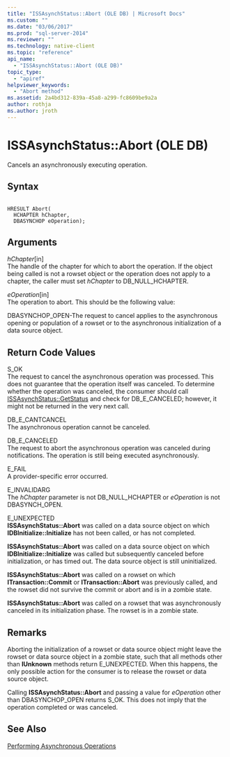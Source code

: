 ```yaml
---
title: "ISSAsynchStatus::Abort (OLE DB) | Microsoft Docs"
ms.custom: ""
ms.date: "03/06/2017"
ms.prod: "sql-server-2014"
ms.reviewer: ""
ms.technology: native-client
ms.topic: "reference"
api_name: 
  - "ISSAsynchStatus::Abort (OLE DB)"
topic_type: 
  - "apiref"
helpviewer_keywords: 
  - "Abort method"
ms.assetid: 2a4bd312-839a-45a8-a299-fc8609be9a2a
author: rothja
ms.author: jroth
---
```

# ISSAsynchStatus::Abort (OLE DB)
  Cancels an asynchronously executing operation.  
  
## Syntax  
  
```  
  
HRESULT Abort(  
  HCHAPTER hChapter,  
  DBASYNCHOP eOperation);  
```  
  
## Arguments  
 *hChapter*[in]  
 The handle of the chapter for which to abort the operation. If the object being called is not a rowset object or the operation does not apply to a chapter, the caller must set *hChapter* to DB_NULL_HCHAPTER.  
  
 *eOperation*[in]  
 The operation to abort. This should be the following value:  
  
 DBASYNCHOP_OPEN-The request to cancel applies to the asynchronous opening or population of a rowset or to the asynchronous initialization of a data source object.  
  
## Return Code Values  
 S_OK  
 The request to cancel the asynchronous operation was processed. This does not guarantee that the operation itself was canceled. To determine whether the operation was canceled, the consumer should call [ISSAsynchStatus::GetStatus](issasynchstatus-getstatus-ole-db.md) and check for DB_E_CANCELED; however, it might not be returned in the very next call.  
  
 DB_E_CANTCANCEL  
 The asynchronous operation cannot be canceled.  
  
 DB_E_CANCELED  
 The request to abort the asynchronous operation was canceled during notifications. The operation is still being executed asynchronously.  
  
 E_FAIL  
 A provider-specific error occurred.  
  
 E_INVALIDARG  
 The *hChapter* parameter is not DB_NULL_HCHAPTER or *eOperation* is not DBASYNCH_OPEN.  
  
 E_UNEXPECTED  
 **ISSAsynchStatus::Abort** was called on a data source object on which **IDBInitialize::Initialize** has not been called, or has not completed.  
  
 **ISSAsynchStatus::Abort** was called on a data source object on which **IDBInitialize::Initialize** was called but subsequently canceled before initialization, or has timed out. The data source object is still uninitialized.  
  
 **ISSAsynchStatus::Abort** was called on a rowset on which **ITransaction::Commit** or **ITransaction::Abort** was previously called, and the rowset did not survive the commit or abort and is in a zombie state.  
  
 **ISSAsynchStatus::Abort** was called on a rowset that was asynchronously canceled in its initialization phase. The rowset is in a zombie state.  
  
## Remarks  
 Aborting the initialization of a rowset or data source object might leave the rowset or data source object in a zombie state, such that all methods other than **IUnknown** methods return E_UNEXPECTED. When this happens, the only possible action for the consumer is to release the rowset or data source object.  
  
 Calling **ISSAsynchStatus::Abort** and passing a value for *eOperation* other than DBASYNCHOP_OPEN returns S_OK. This does not imply that the operation completed or was canceled.  
  
## See Also  
 [Performing Asynchronous Operations](../native-client/features/performing-asynchronous-operations.md)  
  
  
